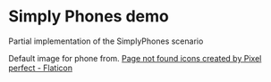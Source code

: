 ﻿# Simply Phones demo

Partial implementation of the SimplyPhones scenario


Default image for phone from.
<a href="https://www.flaticon.com/free-icons/page-not-found" title="page not found icons">Page not found icons created by Pixel perfect - Flaticon</a>